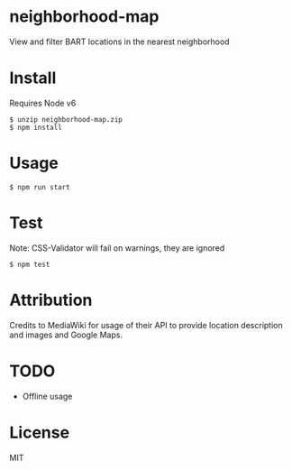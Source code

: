 # neighborhood-map
View and filter BART locations in the nearest neighborhood

# Install
Requires Node v6

    $ unzip neighborhood-map.zip
    $ npm install

# Usage
    
    $ npm run start

# Test
Note: CSS-Validator will fail on warnings, they are ignored

    $ npm test

# Attribution
Credits to MediaWiki for usage of their API to provide location
description and images and Google Maps.

# TODO
- Offline usage

# License
MIT
